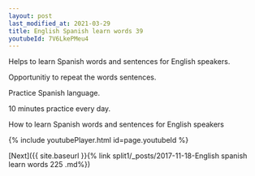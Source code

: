 ```yaml
---
layout: post
last_modified_at: 2021-03-29
title: English Spanish learn words 39 
youtubeId: 7V6LkePMeu4
---
```

 
 
Helps to learn Spanish words and sentences for English speakers.

Opportunitiy to repeat the words sentences. 

Practice Spanish language. 
 
10 minutes practice every day. 
 
How to learn Spanish words and sentences for English speakers 
 
{% include youtubePlayer.html id=page.youtubeId %}
 
 
[Next]({{ site.baseurl }}{% link  split1/_posts/2017-11-18-English spanish learn words 225 .md%})
 

